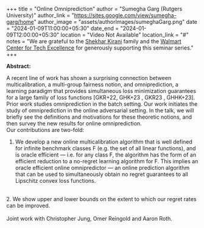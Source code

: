 +++
title = "Online Omniprediction"
author = "Sumegha Garg (Rutgers University)"
author_link = "https://sites.google.com/view/sumegha-garg/home"
author_image = "assets/authorImages/sumeghaGarg.png"
date = "2024-01-09T11:00:00+05:30"
date_end = "2024-01-09T12:00:00+05:30"
location = "Video Not Available"
location_link = "#"
notes = "We are grateful to the <a href = "https://www.accel.com/people/shekhar-kirani" target= "_blank">Shekhar Kirani</a> family and the <a href = "https://www.csa.iisc.ac.in/cfe-walmart/" target= "_blank">Walmart Center for Tech Excellence</a> for generously supporting this seminar series."
+++

<b>Abstract:</b> 

A recent line of work has shown a surprising connection between multicalibration, a multi-group fairness notion, and
omniprediction, a learning paradigm that provides simultaneous loss minimization guarantees for a large family of loss
functions [GKR+22, GHK+23 , GKR23 , GHHK+23]. Prior work studies omniprediction in the batch setting. Our work initiates
the study of omniprediction in the online adversarial setting. In the talk, we will briefly see the definitions and
motivations for these theoretic notions, and then survey the new results for online omniprediction.
<br>
Our contributions are two-fold:
1. We develop a new online multicalibration algorithm that is well defined for infinite benchmark classes F (e.g. the set of all linear functions), and is oracle efficient — i.e. for any class F, the algorithm has the form of an efficient reduction to a no-regret learning algorithm for F. This implies an oracle efficient online omnipredictor — an online prediction algorithm that can be used to simultaneously obtain no regret guarantees to all Lipschitz convex loss functions.
<br>
2. We show upper and lower bounds on the extent to which our regret rates can be improved.
<br>

<br>
Joint work with Christopher Jung, Omer Reingold and Aaron Roth.